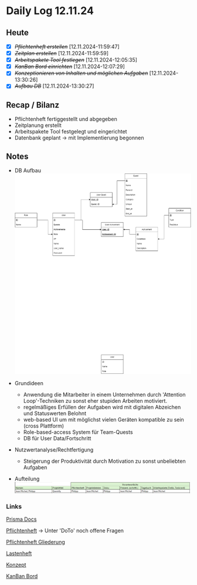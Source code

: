 # Daily Log 12.11.24

## Heute

- [X] ~~*Pflichtenheft erstellen*~~ [12.11.2024-11:59:47]
- [X] ~~*Zeitplan erstellen*~~ [12.11.2024-11:59:59]
- [X] ~~*Arbeitspakete Tool festlegen*~~ [12.11.2024-12:05:35]
- [X] ~~*KanBan Bord einrichten*~~ [12.11.2024-12:07:29]
- [X] ~~*Konzeptionieren von Inhalten und möglichen Aufgaben*~~ [12.11.2024-13:30:26]
- [X] ~~*Aufbau DB*~~ [12.11.2024-13:30:27]

## Recap / Bilanz

- Pflichtenheft fertiggestellt und abgegeben
- Zeitplanung erstellt
- Arbeitspakete Tool festgelegt und eingerichtet
- Datenbank geplant &rarr; mit Implementierung begonnen

## Notes

- DB Aufbau
  ![alt text](../24.11.12/QustifyDB.drawio.png)

- Grundideen
  - Anwendung die Mitarbeiter in einem Unternehmen durch 'Attention Loop'-Techniken zu sonst eher stupiden Arbeiten motiviert.
  - regelmäßiges Erfüllen der Aufgaben wird mit digitalen Abzeichen und Statuswerten Belohnt
  - web-based UI um mit möglichst vielen Geräten kompatible zu sein (cross Plattform)
  - Role-based-access System für Team-Quests
  - DB für User Data/Fortschritt

- Nutzwertanalyse/Rechtfertigung
  - Steigerung der Produktivität durch Motivation zu sonst unbeliebten Aufgaben

- Aufteilung
  ![alt text]({42BBED3D-2AB0-483A-91D8-A66B250D83E0}.png) 


### Links

[Prisma Docs](https://www.prisma.io/docs/getting-started/quickstart-sqlite)

[Pflichtenheft](../24.10.29/Pflichtenheft_Questify.md)
-> Unter 'DoTo' noch offene Fragen

[Pflichtenheft Gliederung](../24.10.29/Gliederung_Pflichtenheft.pdf)

[Lastenheft](../24.10.29/Lastenheft_Questify.md)
<!-- -> https://chatgpt.com/share/6720dfe6-d86c-800a-bf53-1f82d712e43f -->

[Konzept](<../24.11.05/Konzept Questify.md>)
<!-- -> https://chatgpt.com/share/672a177d-a9a8-800a-bdff-bf8994686894 -->

[KanBan Bord](https://trello.com/b/6GTg28qt/gid-projekt-jean-michel-philipp)
